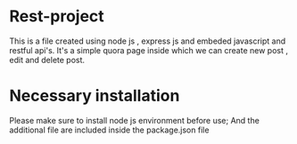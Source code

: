 # Rest-project
This is a file created using node js , express js and embeded javascript and restful api's.
It's a simple quora page inside which we can create new post , edit and delete post.

# Necessary installation
Please make sure to install node js environment before use;
And the additional file are included inside the package.json file
